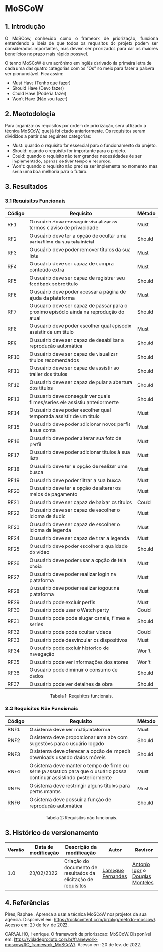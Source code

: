 # MoSCoW

## 1. Introdução

<p align="justify">
O MoSCow, conhecido como o frameork de priorização, funciona entendendo a ideia de que todos os requisitos do projeto podem ser considerados importantes, mas devem ser priorizados para dar os maiores benefícios no prazo mais rápido possível.

O termo MoSCoW é um acrônimo em inglês derivado da primeira letra de cada uma das quatro categorias com os “Os” no meio para fazer a palavra ser pronunciável. Fica assim:
</p>

- Must Have (Tenho que fazer)
- Should Have (Devo fazer)
- Could Have (Poderia fazer)
- Won’t Have (Não vou fazer)

## 2. Meotodologia

Para organizar os requisitos por ordem de priorização, será utilizado a técnica MoSCoW, que já foi citado anteriormente. Os requisitos seram divididos a partir das seguintes categorias:

- Must: quando o requisito for essencial para o funcionamento da projeto.
- Should: quando o requisito for importante para o projeto.
- Could: quando o requisito não tem grandes necessidades de ser implementado, apenas se tiver tempo e recursos.
- Won't: quando o requisito não precisa ser implementa no momento, mas seria uma boa melhoria para o futuro.

## 3. Resultados

### 3.1 Requisitos Funcionais

| Código | Requisito| Método |
|--|--|--|
|RF1| O usuário deve conseguir visualizar os termos e aviso de privacidade |Must|
|RF2| O usuário deve ter a opção de ocultar uma serie/filme da sua tela inicial |Should|
|RF3| O usuário deve poder remover títulos da sua lista |Must|
|RF4| O usuário deve ser capaz de comprar conteúdo extra |Must|
|RF5| O usuário deve ser capaz de registrar seu feedback sobre titulo |Should|
|RF6| O usuário deve poder acessar a página de ajuda da plataforma|Must|
|RF7| O usuário deve ser capaz de passar para o proximo episódio ainda na reprodução do atual|Should|
|RF8| O usuário deve poder escolher qual episódio assistir de um título |Must|
|RF9| O usuário deve ser capaz de desabilitar a reprodução automática |Should|
|RF10| O usuário deve ser capaz de visualizar títulos recomendados |Should|
|RF11| O usuário deve ser capaz de assistir ao trailer dos títulos |Should|
|RF12| O usuário deve ser capaz de pular a abertura dos titulos |Should|
|RF13| O usuario deve conseguir ver quais filmes/series ele assistiu anteriormente |Should|
|RF14| O usuário deve poder escolher qual temporada assistir de um título |Must|
|RF15|O usuário deve poder adicionar novos perfis à sua conta|Must|
|RF16|O usuário deve poder alterar sua foto de perfil|Must|
|RF17|O usuário deve poder adicionar títulos à sua lista|Must|
|RF18|O usuário deve ter a opção de realizar uma busca|Must|
|RF19|O usuário deve poder filtrar a sua busca|Must|
|RF20|O usuário deve ter a opção de alterar os meios de pagamento|Must|
|RF21|O usuário deve ser capaz de baixar os títulos|Could|
|RF22|O usuário deve ser capaz de escolher o idioma de áudio|Must|
|RF23|O usuário deve ser capaz de escolher o idioma da legenda|Must|
|RF24|O usuário deve ser capaz de tirar a legenda|Must|
|RF25|O usuário deve poder escolher a qualidade do vídeo|Should|
|RF26|O usuário deve poder usar a opção de tela cheia|Must|
|RF27|O usuário deve poder realizar login na plataforma|Must|
|RF28|O usuário deve poder realizar logout na plataforma|Must|
|RF29| O usuário pode excluir perfis|Must|
|RF30| O usuário pode usar o Watch party|Could|
|RF31| O usuário pode pode alugar canais, filmes e series|Should|
|RF32| O usuário pode pode ocultar vídeos|Could|
|RF33| O usuário pode desvincular os dispositivos |Must|
|RF34| O usuário pode excluir historico de navegação|Won't|
|RF35| O usuário pode ver informações dos atores |Won't|
|RF36| O usuário pode diminuir o consumo de dados|Should|
|RF37| O usuário pode ver detalhes da obra |Should|

<center>
Tabela 1: Requisitos funcionais.
</center>

### 3.2 Requisitos Não Funcionais

| Código | Requisito| Método |
|--|--|--|
|RNF1| O sistema deve ser multiplataforma |Must|
|RNF2| O sistema deve proporcionar uma aba com sugestões para o usuário logado|Should|
|RNF3| O sistema deve oferecer a opção de impedir downloads usando dados móveis |Should|
|RNF4| O sistema deve manter o tempo de filme ou série já assistido para que o usuário possa continuar assistindo posteriormente |Must|
|RNF5|O sistema deve restringir alguns títulos para perfis infantis|Must|
|RNF6|O sistema deve possuir a função de reprodução automática|Should|

<center>
Tabela 2: Requisitos não funcionais.
</center>

## 3. Histórico de versionamento

|Versão|Data de modificação|Descrição da modificação|Autor|Revisor|
|-|-|-|-|-|
|1.0|20/02/2022|Criação do documento de resultados da elicitação de requisitos|[Lameque Fernandes]('https://github.com/lamequefernandes')|[Antonio Igor]('https://github.com/antonioigorcarvalho') e [Douglas Monteles]('https://github.com/douglasmonteles')|

## 4. Referências

Pires, Raphael. Aprenda a usar a técnica MoSCoW nos projetos da sua agência. Disponível em: <https://rockcontent.com/br/blog/metodo-moscow/>. Acesso em: 20 de fev. de 2022.

CARVALHO, Henrique. O framework de priorizacao: MoSCoW. Disponível em: <https://vidadeproduto.com.br/framework-moscow/#O_framework_MoSCoW/>. Acesso em: 20 de fev. de 2022.

